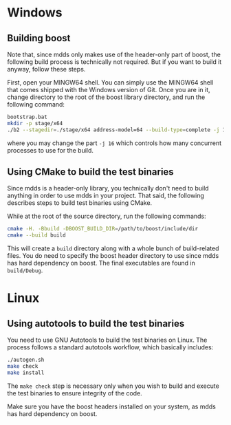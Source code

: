 
# Windows

## Building boost

Note that, since mdds only makes use of the header-only part of boost, the
following build process is technically not required.  But if you want to build
it anyway, follow these steps.

First, open your MINGW64 shell.  You can simply use the MINGW64 shell that
comes shipped with the Windows version of Git.  Once you are in it, change
directory to the root of the boost library directory, and run the following
command:

```bash
bootstrap.bat
mkdir -p stage/x64
./b2 --stagedir=./stage/x64 address-model=64 --build-type=complete -j 16
```

where you may change the part `-j 16` which controls how many concurrent
processes to use for the build.

## Using CMake to build the test binaries

Since mdds is a header-only library, you technically don't need to build
anything in order to use mdds in your project.  That said, the following
describes steps to build test binaries using CMake.

While at the root of the source directory, run the following commands:

```bash
cmake -H. -Bbuild -DBOOST_BUILD_DIR=/path/to/boost/include/dir
cmake --build build
```

This will create a `build` directory along with a whole bunch of build-related
files.  You do need to specify the boost header directory to use since mdds
has hard dependency on boost.  The final executables are found in `build/Debug`.

# Linux

## Using autotools to build the test binaries

You need to use GNU Autotools to build the test binaries on Linux.  The
process follows a standard autotools workflow, which basically includes:

```bash
./autogen.sh
make check
make install
```

The `make check` step is necessary only when you wish to build and execute the
test binaries to ensure integrity of the code.

Make sure you have the boost headers installed on your system, as mdds has
hard dependency on boost.
